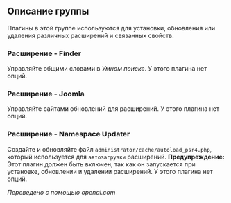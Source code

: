 <!-- Filename: Chunk4x:Extensions_Plugin_Manager_Edit_Extension_Group / Display title: Группа расширений  -->

## Описание группы

Плагины в этой группе используются для установки, обновления или удаления различных расширений и связанных свойств.

### Расширение - Finder

Управляйте общими словами в *Умном поиске*. У этого плагина нет опций.

### Расширение - Joomla

Управляйте сайтами обновлений для расширений. У этого плагина нет опций.

### Расширение - Namespace Updater

Создайте и обновляйте файл `administrator/cache/autoload_psr4.php`, который используется для `автозагрузки` расширений. **Предупреждение:** Этот плагин должен быть включен, так как он запускается при установке, обновлении и удалении расширений. У этого плагина нет опций.

*Переведено с помощью openai.com*

